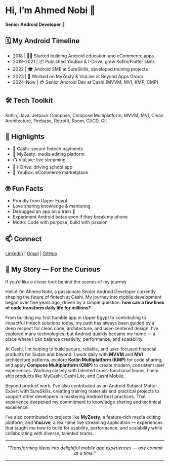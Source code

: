 # Hi, I’m Ahmed Nobi 🚀

**Senior Android Developer** 🚀

## 🗓️ My Android Timeline

* 2018 | 👨‍💻 Started building Android education and eCommerce apps
* 2019–2021 | 📦 Published YouBox & I-Drive, grew Kotlin/Flutter skills
* 2022 | 🎓 Android SME at SureSkills, developed training projects
* 2023 | 🎨 Worked on MyZesty & ViuLive at Beyond Apps Group
* 2024–Now | 💳 Senior Android Dev at Cashi (MVVM, MVI, KMP, CMP)

## 🛠️ Tech Toolkit

Kotlin, Java, Jetpack Compose, Compose Multiplatform, MVVM, MVI, Clean Architecture, Firebase, Retrofit, Room, CI/CD, Git

## 🌟 Highlights

* 🚀 Cashi: secure fintech payments
* 🎨 MyZesty: media editing platform
* 📺 ViuLive: live streaming
* 🚗 I-Drive: driving school app
* 🛒 YouBox: eCommerce marketplace

## 🤓 Fun Facts

* Proudly from Upper Egypt
* Love sharing knowledge & mentoring
* Debugged an app on a train 🚆
* Experiment Android betas even if they break my phone
* Motto: Code with purpose, build with passion

## 📫 Connect

[LinkedIn](https://linkedin.com/in/ahmednobii) | [Gmail](mailto:ahmed.nobi95@gmail.com) | [GitHub](https://github.com/ahmednobii)


## 📖 My Story — For the Curious

If you’d like a closer look behind the scenes of my journey

Hello! I’m Ahmed Nobi, a passionate Senior Android Developer currently shaping the future of fintech at Cashi. My journey into mobile development began over five years ago, driven by a simple question: **how can a few lines of code transform daily life for millions?**

From building my first humble app in Upper Egypt to contributing to impactful fintech solutions today, my path has always been guided by a deep respect for clean code, architecture, and user-centered design. I’ve explored many technologies, but Android quickly became my home — a place where I can balance creativity, performance, and scalability.

At Cashi, I’m helping to build secure, reliable, and user-focused financial products for Sudan and beyond. I work daily with **MVVM** and **MVI** architecture patterns, explore **Kotlin Multiplatform (KMP)** for code sharing, and apply **Compose Multiplatform (CMP)** to create modern, consistent user experiences. Working closely with talented cross-functional teams, I help ship products like MyCashi, Cashi Lite, and Cashi Mobile.

Beyond product work, I’ve also contributed as an Android Subject Matter Expert with SureSkills, creating training materials and practical projects to support other developers in mastering Android best practices. That experience deepened my commitment to knowledge sharing and technical excellence.

I’ve also contributed to projects like **MyZesty**, a feature-rich media editing platform, and **ViuLive**, a real-time live streaming application — experiences that taught me how to build for usability, performance, and scalability while collaborating with diverse, talented teams.

---

<div align="center">
  <i>“Transforming ideas into delightful mobile app experiences — one commit at a time.”</i>
</div>

---

